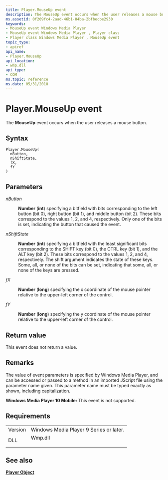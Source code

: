 ```yaml
---
title: Player.MouseUp event
description: The MouseUp event occurs when the user releases a mouse button. | Player.MouseUp event
ms.assetid: 0f209fc4-2aad-46b1-84ba-2bfbecbe2930
keywords:
- MouseUp event Windows Media Player
- MouseUp event Windows Media Player , Player class
- Player class Windows Media Player , MouseUp event
topic_type:
- apiref
api_name:
- Player.MouseUp
api_location:
- wmp.dll
api_type:
- COM
ms.topic: reference
ms.date: 05/31/2018
---
```


# Player.MouseUp event

The **MouseUp** event occurs when the user releases a mouse button.

## Syntax


```JScript
Player.MouseUp(
  nButton,
  nShiftState,
  fX,
  fY
)
```



## Parameters

<dl> <dt>

*nButton* 
</dt> <dd>

**Number** (**int**) specifying a bitfield with bits corresponding to the left button (bit 0), right button (bit 1), and middle button (bit 2). These bits correspond to the values 1, 2, and 4, respectively. Only one of the bits is set, indicating the button that caused the event.

</dd> <dt>

*nShiftState* 
</dt> <dd>

**Number** (**int**) specifying a bitfield with the least significant bits corresponding to the SHIFT key (bit 0), the CTRL key (bit 1), and the ALT key (bit 2). These bits correspond to the values 1, 2, and 4, respectively. The shift argument indicates the state of these keys. Some, all, or none of the bits can be set, indicating that some, all, or none of the keys are pressed.

</dd> <dt>

*fX* 
</dt> <dd>

**Number** (**long**) specifying the x coordinate of the mouse pointer relative to the upper-left corner of the control.

</dd> <dt>

*fY* 
</dt> <dd>

**Number** (**long**) specifying the y coordinate of the mouse pointer relative to the upper-left corner of the control.

</dd> </dl>

## Return value

This event does not return a value.

## Remarks

The value of event parameters is specified by Windows Media Player, and can be accessed or passed to a method in an imported JScript file using the parameter name given. This parameter name must be typed exactly as shown, including capitalization.

**Windows Media Player 10 Mobile:** This event is not supported.

## Requirements



|                    |                                                                                    |
|--------------------|------------------------------------------------------------------------------------|
| Version<br/> | Windows Media Player 9 Series or later.<br/>                                 |
| DLL<br/>     | <dl> <dt>Wmp.dll</dt> </dl> |



## See also

<dl> <dt>

[**Player Object**](player-object.md)
</dt> </dl>

 

 






